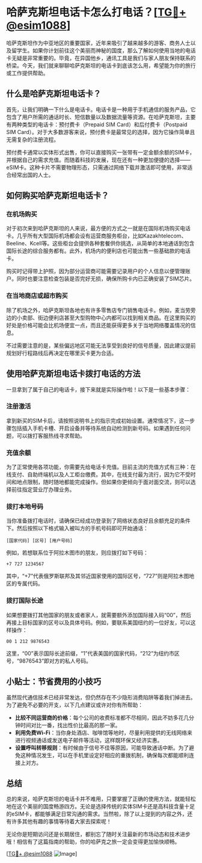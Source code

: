 # 哈萨克斯坦电话卡怎么打电话？[[TG💪+ @esim1088](https://t.me/s/esim1088)]

哈萨克斯坦作为中亚地区的重要国家，近年来吸引了越来越多的游客、商务人士以及留学生。如果你计划前往这个美丽而神秘的国度，那么了解如何使用当地的电话卡无疑是非常重要的。毕竟，在异国他乡，通讯工具是我们与家人朋友保持联系的桥梁。今天，我们就来聊聊哈萨克斯坦的电话卡到底该怎么用，希望能为你的旅行或工作提供帮助。

## 什么是哈萨克斯坦电话卡？

首先，让我们明确一下什么是电话卡。电话卡是一种用于手机通信的服务产品，它包含了用户所需的通话时长、短信数量以及数据流量等资源。在哈萨克斯坦，主要有两种类型的电话卡：预付费卡（Prepaid SIM Card）和后付费卡（Postpaid SIM Card）。对于大多数游客来说，预付费卡是最常见的选择，因为它操作简单且无需复杂的注册流程。

预付费卡通常以实体形式出售，你可以直接购买一张带有一定金额余额的SIM卡，并根据自己的需求充值。而随着科技的发展，现在还有一种更加便捷的选择——eSIM卡。这种卡片不需要物理形态，只需通过网络下载并激活即可使用，非常适合经常出国的人士。

## 如何购买哈萨克斯坦电话卡？

### 在机场购买

对于初次来到哈萨克斯坦的人来说，最方便的方式之一就是在国际机场购买电话卡。几乎所有大型国际机场都会设有运营商服务柜台，比如Kazakhtelecom、Beeline、Kcell等。这些柜台会提供各种套餐供你挑选，从简单的本地通话到包含国际长途的综合服务都有。此外，机场内的便利店也可能出售一些基础款的电话卡。

购买时记得带上护照，因为部分运营商可能需要记录用户的个人信息以便管理账户。同时也要注意检查包装是否完好无损，确保所购卡内已正确安装了SIM芯片。

### 在当地商店或超市购买

除了机场之外，哈萨克斯坦各地也有许多零售店专门销售电话卡。例如，麦当劳旁边的小卖部、街边便利店甚至大型购物中心内都可以找到相关商品。在这里购买的好处是价格可能会比机场便宜一点，而且还能获得更多关于当地网络覆盖情况的信息。

不过需要注意的是，某些偏远地区可能无法享受到良好的信号质量，因此建议提前规划好行程路线后再决定在哪里买卡更为合适。

## 使用哈萨克斯坦电话卡拨打电话的方法

一旦拿到了属于自己的电话卡，接下来就是实际操作啦！以下是一些基本步骤：

### 注册激活

拿到新买的SIM卡后，请按照说明书上的指示完成初始设置。通常情况下，这一步骤包括插入手机卡槽、开启设备并等待系统自动检测到新号码。如果遇到任何问题，可以拨打客服热线寻求帮助。

### 充值余额

为了正常使用各项功能，你需要先给电话卡充值。目前主流的充值方式有三种：在线支付、自助终端机以及人工柜台缴费。其中，在线支付最为流行，因为它不受时间和地点限制，随时随地都能完成操作。但如果你更倾向于面对面交流，则可以选择前往指定营业厅办理业务。

### 拨打本地号码

当你准备拨打电话时，请确保已经成功登录到了网络状态良好且余额充足的条件下。然后按照以下格式输入被叫方的手机号码即可开始通话：

```
[国家代码] [区号] [用户号码]
```

例如，若想联系位于阿拉木图市的朋友，则应拨打如下号码：

```
+7 727 1234567
```

其中，“+7”代表俄罗斯联邦及其邻近国家使用的国际区号，“727”则是阿拉木图地区的专属代码。

### 拨打国际长途

如果想要拨打其他国家的朋友或者家人，就需要额外添加国际接入码“00”，然后再接上目标国家的区号以及具体号码。例如，要联系美国纽约的一位好友，可以这样操作：

```
00 1 212 9876543
```

这里，“00”表示国际长途前缀，“1”代表美国的国家代码，“212”为纽约市区号，“9876543”即对方的私人号码。

## 小贴士：节省费用的小技巧

虽然现代通信技术已经非常发达，但仍然存在不少隐形消费陷阱等着我们掉进去。为了避免不必要的开支，以下几点建议或许对你有所帮助：

- **比较不同运营商的价格**：每个公司的收费标准都不尽相同，因此不妨多花几分钟时间对比一番，找出性价比最高的那一家。
- **利用免费Wi-Fi**：当你身处酒店、咖啡馆等地时，尽量利用提供的无线网络来进行视频通话或发送电子邮件等活动，这样既环保又经济实惠。
- **设置呼叫转移规则**：有时候由于信号不佳等原因，可能导致通话中断。为了避免这种情况发生，可以在手机里设定好相应的重拨机制，确保每次都能顺利连接上对方。

## 总结

总的来说，哈萨克斯坦的电话卡并不难用，只要掌握了正确的使用方法，就能轻松地在这个美丽的国度畅游四方。无论是选择传统的实体SIM卡还是高科技含量十足的eSIM卡，都能够满足日常沟通的需求。当然啦，除了以上提到的内容之外，还有许多其他有趣的事情等待着大家去探索呢！

无论你是短期访问还是长期居住，都别忘了随时关注最新的市场动态和技术进步哦！相信有了这篇指南的帮助，你的哈萨克之旅一定会变得更加愉快顺畅。

[[TG💪+ @esim1088](https://t.me/s/esim1088) ![Image](https://i.postimg.cc/4NQfJmqS/Snipaste-2025-05-13-00-14-12.png)]